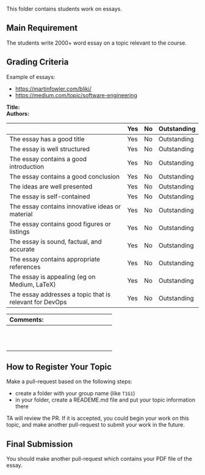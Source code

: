 This folder contains students work on essays.

## Main Requirement

The students write 2000+ word essay on a topic relevant to the course.

## Grading Criteria

Example of essays: 

- <https://martinfowler.com/bliki/>
- <https://medium.com/topic/software-engineering>

**Title:**  
**Authors:**

|                                             | Yes | No | Outstanding |
|-------------------------------------------- | ----|----|-------------|
| The essay has a good title | Yes | No | Outstanding |
| The essay is well structured | Yes | No | Outstanding |
| The essay contains a good introduction | Yes | No | Outstanding |
| The essay contains a good conclusion | Yes | No | Outstanding |
| The ideas are well presented | Yes | No | Outstanding |
| The essay is self-contained | Yes | No | Outstanding |
| The essay contains innovative ideas or material | Yes | No | Outstanding |
| The essay contains good figures or listings | Yes | No | Outstanding |
| The essay is sound, factual, and accurate | Yes | No | Outstanding |
| The essay contains appropriate references | Yes | No | Outstanding |
| The essay is appealing (eg on Medium, LaTeX) | Yes | No | Outstanding |
| The essay addresses a topic that is relevant for DevOps | Yes | No | Outstanding |

| Comments: &nbsp;&nbsp;&nbsp;&nbsp;&nbsp;&nbsp;&nbsp;&nbsp;&nbsp;&nbsp;&nbsp;&nbsp;&nbsp;&nbsp;&nbsp;&nbsp;&nbsp;&nbsp;&nbsp;&nbsp;&nbsp;&nbsp;&nbsp;&nbsp;&nbsp;&nbsp;&nbsp;&nbsp;&nbsp;&nbsp;&nbsp;&nbsp;&nbsp;&nbsp;&nbsp;&nbsp;&nbsp;&nbsp;&nbsp; |
|----------------|
| <br/><br/><br/>|

## How to Register Your Topic

Make a pull-request based on the following steps:

- create a folder with your group name (like `T1G1`)
- in your folder, create a READEME.md file and put your topic information there

TA will review the PR. If it is accepted, you could begin your work on this topic, and make another pull-request to submit your work in the future.

## Final Submission

You should make another pull-request which contains your PDF file of the essay.
